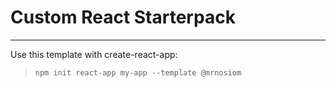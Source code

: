 # Custom React Starterpack

---

Use this template with create-react-app:

> `npm init react-app my-app --template @mrnosiom`
